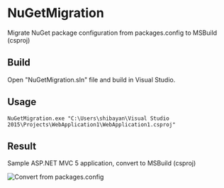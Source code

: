 # NuGetMigration
Migrate NuGet package configuration from packages.config to MSBuild (csproj)

## Build

Open "NuGetMigration.sln" file and build in Visual Studio.

## Usage

```
NuGetMigration.exe "C:\Users\shibayan\Visual Studio 2015\Projects\WebApplication1\WebApplication1.csproj"
```

## Result

Sample ASP.NET MVC 5 application, convert to MSBuild (csproj)

![Convert from packages.config](https://cdn-ak.f.st-hatena.com/images/fotolife/s/shiba-yan/20170201/20170201004211.png)

